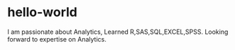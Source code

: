 # hello-world
I am passionate about Analytics, Learned R,SAS,SQL,EXCEL,SPSS. Looking forward to expertise on Analytics. 
